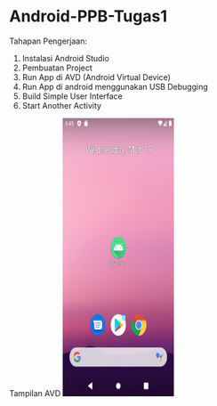 # Android-PPB-Tugas1

Tahapan Pengerjaan:

1. Instalasi Android Studio
2. Pembuatan Project
3. Run App di AVD (Android Virtual Device)
4. Run App di android menggunakan USB Debugging
5. Build Simple User Interface
6. Start Another Activity

Tampilan AVD
<img src="https://github.com/Rakazidan/Android-PPB-Tugas1/blob/main/screenshot/tampilan_AVD_1.png" width="200" height="500">
